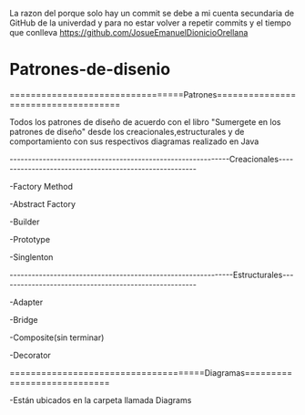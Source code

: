 La razon del porque solo hay un commit se debe a mi cuenta secundaria de GitHub de la univerdad y para no estar volver a repetir commits y el tiempo que conlleva 
https://github.com/JosueEmanuelDionicioOrellana 

# Patrones-de-disenio

=================================Patrones====================================

Todos los patrones de diseño de acuerdo con el libro "Sumergete en los patrones de diseño" desde los creacionales,estructurales y de comportamiento con sus respectivos diagramas  realizado en Java




------------------------------------------------------------Creacionales-------------------------------------------------------

-Factory Method

-Abstract Factory

-Builder

-Prototype

-Singlenton


-------------------------------------------------------------Estructurales------------------------------------------------------

-Adapter

-Bridge

-Composite(sin terminar)

-Decorator


=====================================Diagramas============================

-Están ubicados en la carpeta llamada Diagrams 
